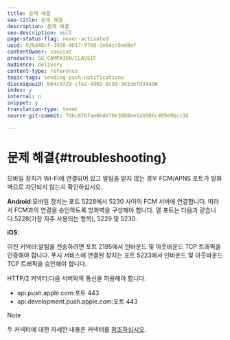 ```yaml
---
title: 문제 해결
seo-title: 문제 해결
description: 문제 해결
seo-description: null
page-status-flag: never-activated
uuid: 02bd48cf-3928-4817-97b0-1e64cc8ad8ef
contentOwner: sauviat
products: SG_CAMPAIGN/CLASSIC
audience: delivery
content-type: reference
topic-tags: sending-push-notifications
discoiquuid: b64c9729-cfe2-4d02-8c59-9e53efd34a96
index: y
internal: n
snippet: y
translation-type: tm+mt
source-git-commit: 7dbc876fae0bde78e3088ee1ab986cd09e9bcc38

---
```



# 문제 해결{#troubleshooting}

모바일 장치가 Wi-Fi에 연결되어 있고 알림을 받지 않는 경우 FCM/APNS 포트가 방화벽으로 차단되지 않는지 확인하십시오.

**Android**:모바일 장치는 포트 5228에서 5230 사이의 FCM 서버에 연결합니다. 따라서 FCM과의 연결을 승인하도록 방화벽을 구성해야 합니다. 열 포트는 다음과 같습니다.5228(가장 자주 사용되는 항목), 5229 및 5230.

**iOS**:

이진 커넥터:알림을 전송하려면 포트 2195에서 인바운드 및 아웃바운드 TCP 트래픽을 인증해야 합니다. 푸시 서비스에 연결된 장치는 포트 5223에서 인바운드 및 아웃바운드 TCP 트래픽을 승인해야 합니다.

HTTP/2 커넥터:다음 서버와의 통신을 허용해야 합니다.

* api.push.apple.com:포트 443
* api.development.push.apple.com:포트 443

>[!NOTE]
>
>두 커넥터에 대한 자세한 내용은 커넥터를 [참조하십시오](../../delivery/using/setting-up-mobile-app-channel.md#connectors).
